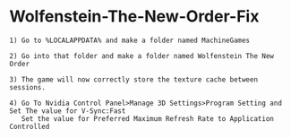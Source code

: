 # Wolfenstein-The-New-Order-Fix

    1) Go to %LOCALAPPDATA% and make a folder named MachineGames
    
    2) Go into that folder and make a folder named Wolfenstein The New Order
    
    3) The game will now correctly store the texture cache between sessions.
    
    4) Go To Nvidia Control Panel>Manage 3D Settings>Program Setting and Set The value for V-Sync:Fast
       Set the value for Preferred Maximum Refresh Rate to Application Controlled
